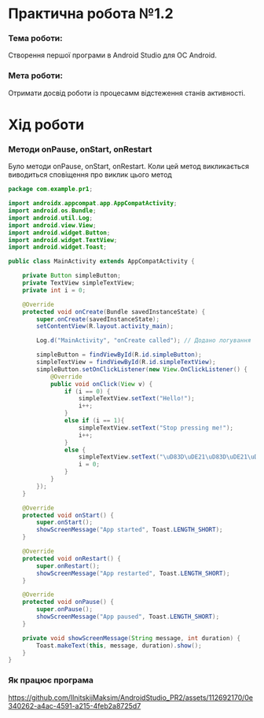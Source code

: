 # Практична робота №1.2
### Тема роботи:
Створення першої програми в Android Studio для ОС Android.
### Мета роботи:
Отримати досвід роботи із процесамм відстеження станів активності.
# Хід роботи

### Методи onPause, onStart, onRestart
Було методи onPause, onStart, onRestart. Коли цей метод викликається виводиться сповіщення про виклик цього метод

```java
package com.example.pr1;

import androidx.appcompat.app.AppCompatActivity;
import android.os.Bundle;
import android.util.Log;
import android.view.View;
import android.widget.Button;
import android.widget.TextView;
import android.widget.Toast;

public class MainActivity extends AppCompatActivity {

    private Button simpleButton;
    private TextView simpleTextView;
    private int i = 0;

    @Override
    protected void onCreate(Bundle savedInstanceState) {
        super.onCreate(savedInstanceState);
        setContentView(R.layout.activity_main);

        Log.d("MainActivity", "onCreate called"); // Додано логування

        simpleButton = findViewById(R.id.simpleButton);
        simpleTextView = findViewById(R.id.simpleTextView);
        simpleButton.setOnClickListener(new View.OnClickListener() {
            @Override
            public void onClick(View v) {
                if (i == 0) {
                    simpleTextView.setText("Hello!");
                    i++;
                }
                else if (i == 1){
                    simpleTextView.setText("Stop pressing me!");
                    i++;
                }
                else {
                    simpleTextView.setText("\uD83D\uDE21\uD83D\uDE21\uD83D\uDE21\uD83D\uDE21\uD83D\uDE21\uD83D\uDE21\uD83D\uDE21");
                    i = 0;
                }
            }
        });
    }

    @Override
    protected void onStart() {
        super.onStart();
        showScreenMessage("App started", Toast.LENGTH_SHORT);
    }

    @Override
    protected void onRestart() {
        super.onRestart();
        showScreenMessage("App restarted", Toast.LENGTH_SHORT);
    }

    @Override
    protected void onPause() {
        super.onPause();
        showScreenMessage("App paused", Toast.LENGTH_SHORT);
    }

    private void showScreenMessage(String message, int duration) {
        Toast.makeText(this, message, duration).show();
    }
}
```

### Як працює програма

https://github.com/IlnitskijMaksim/AndroidStudio_PR2/assets/112692170/0e340262-a4ac-4591-a215-4feb2a8725d7

